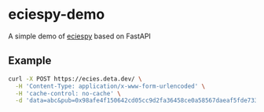 # eciespy-demo

A simple demo of [eciespy](https://github.com/ecies/py) based on FastAPI

## Example

```bash
curl -X POST https://ecies.deta.dev/ \
  -H 'Content-Type: application/x-www-form-urlencoded' \
  -H 'cache-control: no-cache' \
  -d 'data=abc&pub=0x98afe4f150642cd05cc9d2fa36458ce0a58567daeaf5fde7333ba9b403011140a4e28911fcf83ab1f457a30b4959efc4b9306f514a4c3711a16a80e3b47eb58b'
```
